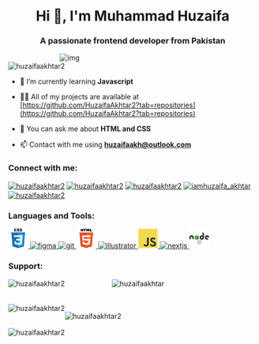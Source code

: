 <h1 align="center">Hi 👋, I'm Muhammad Huzaifa</h1>
<h3 align="center">A passionate frontend developer from Pakistan</h3>
<img src="https://i.pinimg.com/originals/f4/7f/d8/f47fd896add554744b4114d964b61b41.gif" alt="img" align="right" width="400px">

<p align="left"> <img src="https://komarev.com/ghpvc/?username=huzaifaakhtar2&label=Profile%20views&color=0e75b6&style=flat" alt="huzaifaakhtar2" /> </p>

- 🌱 I’m currently learning **Javascript**

- 👨‍💻 All of my projects are available at [https://github.com/HuzaifaAkhtar2?tab=repositories](https://github.com/HuzaifaAkhtar2?tab=repositories)

- 💬 You can ask me about **HTML and CSS**

- 📫 Contact with me using **huzaifaakh@outlook.com**

<h3 align="left">Connect with me:</h3>
<p align="left">
<a href="https://codepen.io/huzaifaakhtar2" target="blank"><img align="center" src="https://raw.githubusercontent.com/rahuldkjain/github-profile-readme-generator/master/src/images/icons/Social/codepen.svg" alt="huzaifaakhtar2" height="30" width="40" /></a>
<a href="https://dev.to/huzaifaakhtar2" target="blank"><img align="center" src="https://raw.githubusercontent.com/rahuldkjain/github-profile-readme-generator/master/src/images/icons/Social/devto.svg" alt="huzaifaakhtar2" height="30" width="40" /></a>
<a href="https://linkedin.com/in/huzaifaakhtar2" target="blank"><img align="center" src="https://raw.githubusercontent.com/rahuldkjain/github-profile-readme-generator/master/src/images/icons/Social/linked-in-alt.svg" alt="huzaifaakhtar2" height="30" width="40" /></a>
<a href="https://instagram.com/iamhuzaifa_akhtar" target="blank"><img align="center" src="https://raw.githubusercontent.com/rahuldkjain/github-profile-readme-generator/master/src/images/icons/Social/instagram.svg" alt="iamhuzaifa_akhtar" height="30" width="40" /></a>
<a href="https://www.leetcode.com/huzaifaakhtar2" target="blank"><img align="center" src="https://raw.githubusercontent.com/rahuldkjain/github-profile-readme-generator/master/src/images/icons/Social/leet-code.svg" alt="huzaifaakhtar2" height="30" width="40" /></a>
</p>

<h3 align="left">Languages and Tools:</h3>
<p align="left"> <a href="https://www.w3schools.com/css/" target="_blank" rel="noreferrer"> <img src="https://raw.githubusercontent.com/devicons/devicon/master/icons/css3/css3-original-wordmark.svg" alt="css3" width="40" height="40"/> </a> <a href="https://www.figma.com/" target="_blank" rel="noreferrer"> <img src="https://www.vectorlogo.zone/logos/figma/figma-icon.svg" alt="figma" width="40" height="40"/> </a> <a href="https://git-scm.com/" target="_blank" rel="noreferrer"> <img src="https://www.vectorlogo.zone/logos/git-scm/git-scm-icon.svg" alt="git" width="40" height="40"/> </a> <a href="https://www.w3.org/html/" target="_blank" rel="noreferrer"> <img src="https://raw.githubusercontent.com/devicons/devicon/master/icons/html5/html5-original-wordmark.svg" alt="html5" width="40" height="40"/> </a> <a href="https://www.adobe.com/in/products/illustrator.html" target="_blank" rel="noreferrer"> <img src="https://www.vectorlogo.zone/logos/adobe_illustrator/adobe_illustrator-icon.svg" alt="illustrator" width="40" height="40"/> </a> <a href="https://developer.mozilla.org/en-US/docs/Web/JavaScript" target="_blank" rel="noreferrer"> <img src="https://raw.githubusercontent.com/devicons/devicon/master/icons/javascript/javascript-original.svg" alt="javascript" width="40" height="40"/> </a> <a href="https://nextjs.org/" target="_blank" rel="noreferrer"> <img src="https://cdn.worldvectorlogo.com/logos/nextjs-2.svg" alt="nextjs" width="40" height="40"/> </a> <a href="https://nodejs.org" target="_blank" rel="noreferrer"> <img src="https://raw.githubusercontent.com/devicons/devicon/master/icons/nodejs/nodejs-original-wordmark.svg" alt="nodejs" width="40" height="40"/> </a> </p>

<h3 align="left">Support:</h3>
<p><a href="https://www.buymeacoffee.com/huzaifaakhtar2"> <img align="left" src="https://cdn.buymeacoffee.com/buttons/v2/default-yellow.png" height="50" width="210" alt="huzaifaakhtar2" /></a><a href="https://ko-fi.com/huzaifaakhtar"> <img align="left" src="https://cdn.ko-fi.com/cdn/kofi3.png?v=3" height="50" width="210" alt="huzaifaakhtar" /></a></p><br><br>

<p><img align="left" src="https://github-readme-stats.vercel.app/api/top-langs?username=huzaifaakhtar2&show_icons=true&locale=en&layout=compact" alt="huzaifaakhtar2" /></p>

<p>&nbsp;<img align="center" src="https://github-readme-stats.vercel.app/api?username=huzaifaakhtar2&show_icons=true&locale=en" alt="huzaifaakhtar2" /></p>

<p><img align="center" src="https://github-readme-streak-stats.herokuapp.com/?user=huzaifaakhtar2&" alt="huzaifaakhtar2" /></p>
